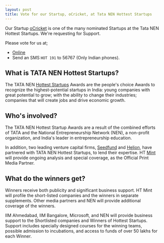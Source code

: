 ```yaml
---
layout: post
title: Vote for our Startup, oCricket, at Tata NEN Hottest Startups
---
```


Our Startup <a href="http://ocricket.com/">oCricket</a> is one of the many nominated Startups at the Tata NEN Hottest Startups. We're requesting for Support.

Please vote for us at;

- <a href="http://www.hotteststartups.in/viewandvote.do?method=fetch&businessFn=viewandvote&startupId=258">Online</a>
- Send an SMS `HOT 191` to 56767 (Only Indian phones).

## What is TATA NEN Hottest Startups?

The TATA NEN <a href="http://www.hotteststartups.in/">Hottest Startups</a> Awards are the people's choice Awards to recognize the highest-potential startups in India: young companies with great potential to grow; with the ability to change their industries; companies that will create jobs and drive economic growth. 

## Who's involved?

The TATA NEN Hottest Startup Awards are a result of the combined efforts of TATA and the National Entrepreneurship Network (NEN), a non-profit organization, and India's leader in entrepreneurship education.

In addition, two leading venture capital firms, <a href="http://www.seedfund.in/">Seedfund</a> and <a href="http://www.helionvc.com/">Helion</a>, have partnered with TATA NEN Hottest Startups, to lend their expertise. HT <a href="http://livemint.com/">Mint</a> will provide ongoing analysis and special coverage, as the Official Print Media Partner.

## What do the winners get?

Winners receive both publicity and significant business support. HT Mint will profile the short-listed companies and the winners in separate supplements. Other media partners and NEN will provide additional coverage of the winners.

IIM Ahmedabad, IIM Bangalore, Microsoft, and NEN will provide business support to the Shortlisted companies and Winners of Hottest Startups. Support includes specially designed courses for the winning teams, possible admission to incubations, and access to funds of over 50 lakhs for each Winner.